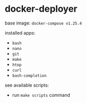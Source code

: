# docker-deployer

base image: `docker-compose v1.25.4`

installed apps:
- `bash`
- `nano`
- `git`
- `make`
- `htop`
- `curl`
- `bash-completion`

see available scripts:
- run `make scripts` command